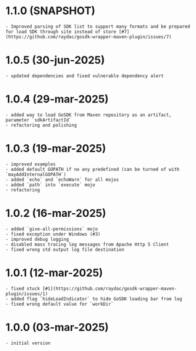 # 1.1.0 (SNAPSHOT)

    - Improved parsing of SDK list to support many formats and be prepared for load SDK through site instead of store [#7](https://github.com/raydac/gosdk-wrapper-maven-plugin/issues/7)  

# 1.0.5 (30-jun-2025)

    - updated dependencies and fixed vulnerable dependency alert

# 1.0.4 (29-mar-2025)

    - added way to load GoSDK from Maven repository as an artifact, parameter `sdkArtifactId`
    - refactoring and polishing

# 1.0.3 (19-mar-2025)

    - improved examples
    - added default GOPATH if no any predefined (can be turned of with `mayAddInternalGOPATH`)
    - added `echo` and `echoWarn` for all mojos
    - added `path` into `execute` mojo
    - refactoring

# 1.0.2 (16-mar-2025)

    - added `give-all-permissions` mojo
    - fixed exception under Windows (#3)
    - improved debug logging
    - disabled mass tracing log messages from Apache Http 5 Client
    - fixed wrong std output log file destination

# 1.0.1 (12-mar-2025)

    - fixed stuck [#1](https://github.com/raydac/gosdk-wrapper-maven-plugin/issues/1)
    - added flag `hideLoadIndicator` to hide GoSDK loading bar from log
    - fixed wrong default value for `workDir`

# 1.0.0 (03-mar-2025)

    - initial version
